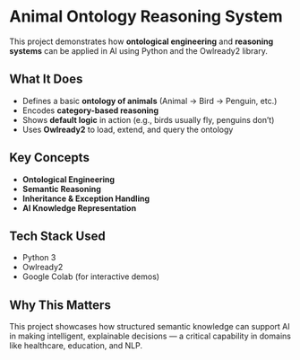 # Animal Ontology Reasoning System

This project demonstrates how **ontological engineering** and **reasoning systems** can be applied in AI using Python and the Owlready2 library.

## What It Does
- Defines a basic **ontology of animals** (Animal → Bird → Penguin, etc.)
- Encodes **category-based reasoning**
- Shows **default logic** in action (e.g., birds usually fly, penguins don’t)
- Uses **Owlready2** to load, extend, and query the ontology

## Key Concepts
- **Ontological Engineering**
- **Semantic Reasoning**
- **Inheritance & Exception Handling**
- **AI Knowledge Representation**

## Tech Stack Used
- Python 3
- Owlready2
- Google Colab (for interactive demos)

## Why This Matters
This project showcases how structured semantic knowledge can support AI in making intelligent, explainable decisions — a critical capability in domains like healthcare, education, and NLP.



